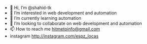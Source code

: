 - 👋 Hi, I’m @shahid-tk
- 👀 I’m interested in web development and automation
- 🌱 I’m currently learning automation
- 💞️ I’m looking to collaborate on web development and automation
- 📫 How to reach me hitmetoinfo@gmail.com
-  instagram http://instagram.com/espz_locas
<!---
shahid-tk/shahid-tk is a ✨ special ✨ repository because its `README.md` (this file) appears on your GitHub profile.
You can click the Preview link to take a look at your changes.
--->
